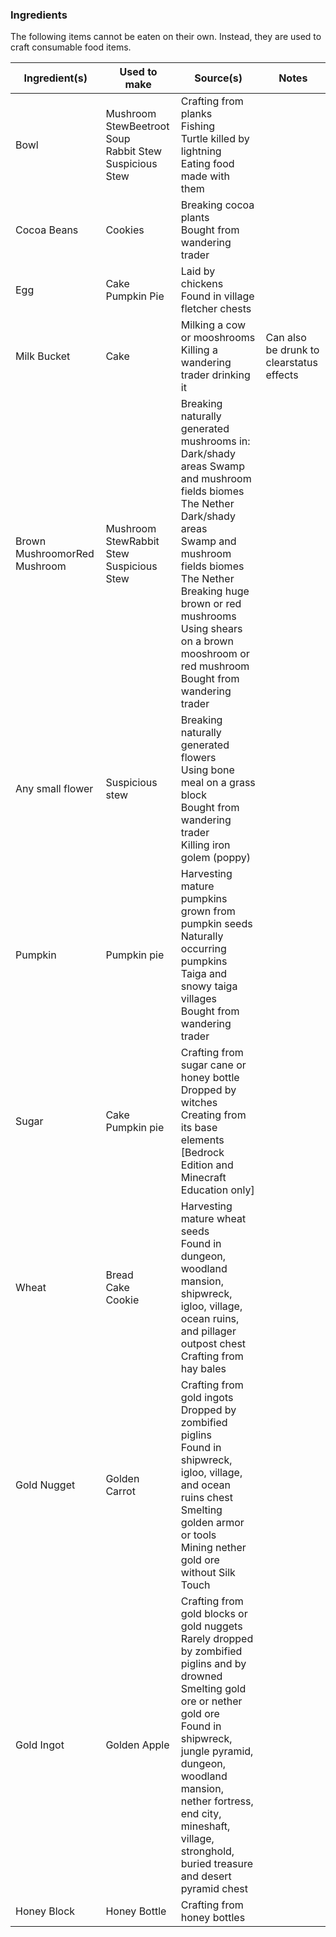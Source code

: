 ### Ingredients
The following items cannot be eaten on their own. Instead, they are used to craft consumable food items.

| Ingredient(s)                | Used to make                                                        | Source(s)                                                                                                                                                                                                                                                                                                             | Notes                                    |
|------------------------------|---------------------------------------------------------------------|-----------------------------------------------------------------------------------------------------------------------------------------------------------------------------------------------------------------------------------------------------------------------------------------------------------------------|------------------------------------------|
| Bowl                         | Mushroom StewBeetroot Soup<br/>Rabbit Stew<br/>Suspicious Stew<br/> | Crafting from planks<br/>Fishing<br/>Turtle killed by lightning<br/>Eating food made with them<br/>                                                                                                                                                                                                                   |                                          |
| Cocoa Beans                  | Cookies                                                             | Breaking cocoa plants<br/>Bought from wandering trader<br/>                                                                                                                                                                                                                                                           |                                          |
| Egg                          | Cake<br/>Pumpkin Pie<br/>                                           | Laid by chickens<br/>Found in village fletcher chests<br/>                                                                                                                                                                                                                                                            |                                          |
| Milk Bucket                  | Cake                                                                | Milking a cow or mooshrooms<br/>Killing a wandering trader drinking it<br/>                                                                                                                                                                                                                                           | Can also be drunk to clearstatus effects |
| Brown MushroomorRed Mushroom | Mushroom StewRabbit Stew<br/>Suspicious Stew<br/>                   | Breaking naturally generated mushrooms in: Dark/shady areas Swamp and mushroom fields biomes The Nether<br/>Dark/shady areas<br/>Swamp and mushroom fields biomes<br/>The Nether<br/>Breaking huge brown or red mushrooms<br/>Using shears on a brown mooshroom or red mushroom<br/>Bought from wandering trader<br/> |                                          |
| Any small flower             | Suspicious stew                                                     | Breaking naturally generated flowers<br/>Using bone meal on a grass block<br/>Bought from wandering trader<br/>Killing iron golem (poppy)<br/>                                                                                                                                                                        |                                          |
| Pumpkin                      | Pumpkin pie                                                         | Harvesting mature pumpkins grown from pumpkin seeds<br/>Naturally occurring pumpkins<br/>Taiga and snowy taiga villages<br/>Bought from wandering trader<br/>                                                                                                                                                         |                                          |
| Sugar                        | Cake<br/>Pumpkin pie<br/>                                           | Crafting from sugar cane or honey bottle<br/>Dropped by witches<br/>Creating from its base elements ‌[Bedrock Edition and Minecraft Education  only]<br/>                                                                                                                                                             |                                          |
| Wheat                        | Bread<br/>Cake<br/>Cookie<br/>                                      | Harvesting mature wheat seeds<br/>Found in dungeon, woodland mansion, shipwreck, igloo, village, ocean ruins, and pillager outpost chest<br/>Crafting from hay bales<br/>                                                                                                                                             |                                          |
| Gold Nugget                  | Golden Carrot                                                       | Crafting from gold ingots<br/>Dropped by zombified piglins<br/>Found in shipwreck, igloo, village, and ocean ruins chest<br/>Smelting golden armor or tools<br/>Mining nether gold ore without Silk Touch<br/>                                                                                                        |                                          |
| Gold Ingot                   | Golden Apple                                                        | Crafting from gold blocks or gold nuggets<br/>Rarely dropped by zombified piglins and by drowned<br/>Smelting gold ore or nether gold ore<br/>Found in shipwreck, jungle pyramid, dungeon, woodland mansion, nether fortress, end city, mineshaft, village, stronghold, buried treasure and desert pyramid chest<br/> |                                          |
| Honey Block                  | Honey Bottle                                                        | Crafting from honey bottles<br/>                                                                                                                                                                                                                                                                                      |                                          |


